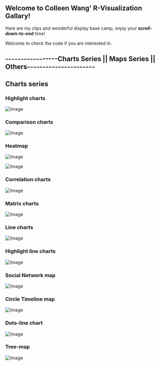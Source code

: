 ## Welcome to Colleen Wang' R-Visualization Gallary!


Here are my clips and wonderful display base camp, enjoy your ***scroll-down-to-end*** time!

Welcome to check the code if you are interested in. 

## -----------------**Charts Series || Maps Series ||  Others**----------------------

## Charts series

### Highlight charts  

![Image](https://github.com/collleenwang/R-Visualization/blob/master/Baisc-Try-data/Highlight.png)

### Comparison charts

![Image](https://github.com/collleenwang/R-Visualization/blob/master/Baisc-Try-data/Two%20Type.png)

### Heatmap 

![Image](https://github.com/collleenwang/R-Visualization/blob/master/Baisc-Try-data/Heatmap.png)

![Image](https://github.com/collleenwang/R-Visualization/blob/master/Car-case/Screen%20Shot%202018-09-04%20at%2022.20.21.png)

### Correlation charts

![Image](https://github.com/collleenwang/R-Visualization/blob/master/Car-case/correlation.png)

### Matrix charts

![Image](https://github.com/collleenwang/R-Visualization/blob/master/Car-case/matrix.png)

### Line charts

![Image](https://github.com/collleenwang/R-Visualization/blob/master/FT-case/3.png)

### Highlight line charts 

![Image](https://github.com/collleenwang/R-Visualization/blob/master/FT-case/5.png)

### Social Network map
 
![Image](https://github.com/collleenwang/R-Visualization/blob/master/Network-case/network.png)

### Circle Timeline map

![Image](https://github.com/collleenwang/R-Visualization/blob/master/School-shooting-case/school-shooting-data.png)

### Dots-line chart

![Image](https://github.com/collleenwang/R-Visualization/blob/master/World-population-case/pop_dots_map.png)

### Tree-map

![Image](https://github.com/collleenwang/R-Visualization/blob/master/World-population-case/pop_tree_map.png)
